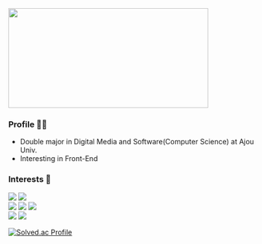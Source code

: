 <a href="https://github.com/devxb/gitanimals">
  <img
    src="https://render.gitanimals.org/farms/hjy0951"
    width="400"
    height="200"
  />
</a>

### Profile 🧑‍💻
- Double major in Digital Media and Software(Computer Science) at Ajou Univ.
- Interesting in Front-End

### Interests 🍳

<div>
  <img src="https://img.shields.io/badge/C-A8B9CC?&style=for-the-badge&logo=C&logoColor=white&style=flat"/>
  <img src="https://img.shields.io/badge/C++-00599C?style=for-the-badge&logo=C%2B%2B&logoColor=white&style=flat"/>
  </br>
  <img src="https://img.shields.io/badge/Javascript-F7DF1E?&style=for-the-badge&logo=Javascript&logoColor=black&style=flat"/>
  <img src="https://img.shields.io/badge/TypeScript-3178C6?style=for-the-badge&logo=TypeScript&logoColor=white&style=flat">
  <img src="https://img.shields.io/badge/React-61DAFB?style=for-the-badge&logo=React&logoColor=white&style=flat">
  </br>
  <img src="https://img.shields.io/badge/Node.js-339933?style=for-the-badge&logo=Node.js&logoColor=white&style=flat">
  <img src="https://img.shields.io/badge/Express-000000?style=for-the-badge&logo=Express&logoColor=white&style=flat">
</div>


<!--
**hjy0951/hjy0951** is a ✨ _special_ ✨ repository because its `README.md` (this file) appears on your GitHub profile.

Here are some ideas to get you started:

- 🔭 I’m currently working on ...
- 🌱 I’m currently learning ...
- 👯 I’m looking to collaborate on ...
- 🤔 I’m looking for help with ...
- 💬 Ask me about ...
- 📫 How to reach me: ...
- 😄 Pronouns: ...
- ⚡ Fun fact: ...
-->

[![Solved.ac Profile](http://mazassumnida.wtf/api/v2/generate_badge?boj=hjy0951)](https://solved.ac/hjy0951/)
